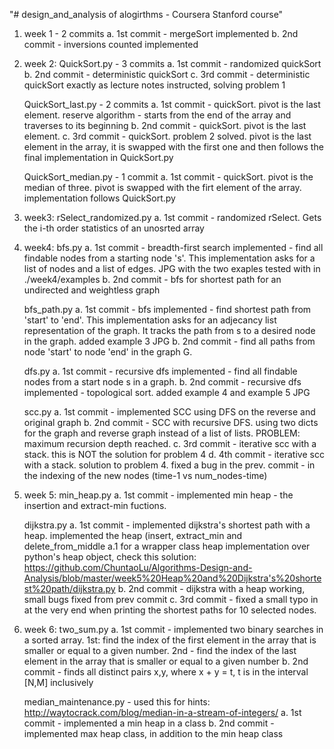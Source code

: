 "# design_and_analysis of alogirthms - Coursera Stanford course"

1. week 1 - 2 commits
   a. 1st commit - mergeSort implemented
   b. 2nd commit - inversions counted implemented
   
2. week 2: QuickSort.py - 3 commits
   a. 1st commit - randomized quickSort
   b. 2nd commit - deterministic quickSort
   c. 3rd commit - deterministic quickSort exactly as lecture notes instructed, solving problem 1

   QuickSort_last.py - 2 commits
   a. 1st commit - quickSort. pivot is the last element. reserve algorithm - starts from the end of the array and traverses to its beginning
   b. 2nd commit - quickSort. pivot is the last element. 
   c. 3rd commit - quickSort. problem 2 solved. pivot is the last element in the array, it is swapped with the first one and then follows the final implementation in QuickSort.py

   QuickSort_median.py - 1 commit
   a. 1st commit - quickSort. pivot is the median of three. pivot is swapped with the firt element of the array. implementation follows QuickSort.py

3. week3: rSelect_randomized.py
   a. 1st commit - randomized rSelect. Gets the i-th order statistics of an unosrted array

4. week4: bfs.py
   a. 1st commit - breadth-first search implemented - find all findable nodes from a starting node 's'. This implementation asks for a list of nodes and a list of edges. JPG with the two exaples tested with in ./week4/examples
   b. 2nd commit - bfs for shortest path for an undirected and weightless graph

   bfs_path.py
   a. 1st commit - bfs implemented - find shortest path from 'start' to 'end'. This implementation asks for an adjecancy list representation of the graph. It tracks the path from s to a desired node in the graph. added example 3 JPG
   b. 2nd commit - find all paths from node 'start' to node 'end' in the graph G.

   dfs.py
   a. 1st commit - recursive dfs implemented - find all findable nodes from a start node s in a graph.
   b. 2nd commit - recursive dfs implemented - topological sort. added example 4 and example 5 JPG

   scc.py
   a. 1st commit - implemented SCC using DFS on the reverse and original graph
   b. 2nd commit - SCC with recursive DFS. using two dicts for the graph and reverse graph instead of a list of lists. PROBLEM: maximum recursion depth reached.
   c. 3rd commit - iterative scc with a stack. this is NOT the solution for problem 4
   d. 4th commit - iterative scc with a stack. solution to problem 4. fixed a bug in the prev. commit - in the indexing of the new nodes (time-1 vs num_nodes-time)

5. week 5: min_heap.py
   a. 1st commit - implemented min heap - the insertion and extract-min fuctions.
   
   dijkstra.py
   a. 1st commit - implemented dijkstra's shortest path with a heap. implemented the heap (insert, extract_min and delete_from_middle
   a.1 for a wrapper class heap implementation over python's heap object, check this solution: https://github.com/ChuntaoLu/Algorithms-Design-and-Analysis/blob/master/week5%20Heap%20and%20Dijkstra's%20shortest%20path/dijkstra.py 
   b. 2nd commit - dijkstra with a heap working, small bugs fixed from prev commit
   c. 3rd commit - fixed a small typo in at the very end when printing the shortest paths for 10 selected nodes.

6. week 6: two_sum.py
   a. 1st commit - implemented two binary searches in a sorted array. 1st: find the index of the first element in the array that is smaller or equal to a given number. 2nd - find the index of the last element in the array that is smaller or equal to a given number
   b. 2nd commit - finds all distinct pairs x,y, where x + y = t, t is in the interval [N,M] inclusively

   median_maintenance.py - used this for hints: http://waytocrack.com/blog/median-in-a-stream-of-integers/
   a. 1st commit - implemented a min heap in a class
   b. 2nd commit - implemented max heap class, in addition to the min heap class